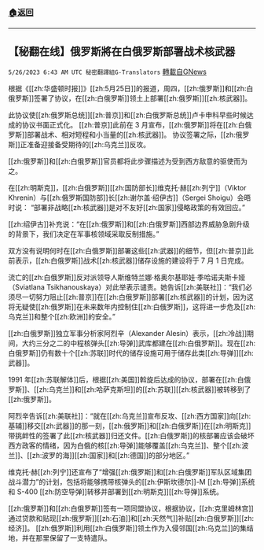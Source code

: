 ###  [:house:返回](README.md)
---


## 【秘翻在线】俄罗斯將在白俄罗斯部署战术核武器
`5/26/2023 6:43 AM UTC 秘密翻譯組G-Translators` [轉載自GNews](https://gnews.org/articles/1332569)

根据《[[zh:华盛顿时报]]》[[zh:5月25日]]的报道，周四，[[zh:俄罗斯]]和[[zh:白俄罗斯]]签署了协议，在[[zh:白俄罗斯]]领土上部署[[zh:俄罗斯]][[zh:核武器]]。

此协议使[[zh:俄罗斯总统]][[zh:普京]]和[[zh:白俄罗斯总统]]卢卡申科早些时候达成的协议书面正式化。 [[zh:普京]]此前在 3 月宣布，[[zh:俄罗斯]]将在[[zh:白俄罗斯]]部署战术、相对短程和小当量的[[zh:核武器]]。 协议签署之际，[[zh:俄罗斯]]正准备迎接备受期待的[[zh:乌克兰]]反攻。

[[zh:俄罗斯]]和[[zh:白俄罗斯]]官员都将此步骤描述为受到西方敌意的驱使而为之。

在[[zh:明斯克]]，[[zh:白俄罗斯]][[zh:国防部长]]维克托·赫[[zh:列宁]]（Viktor Khrenin）与[[zh:俄罗斯国防部]]长[[zh:谢尔盖·绍伊古]]（Sergei Shoigu）会晤时说： “部署非战略[[zh:核武器]]是对不友好[[zh:国家]]侵略政策的有效回应。”

[[zh:绍伊古]]补充说：“在[[zh:俄罗斯]]和[[zh:白俄罗斯]]西部边界威胁急剧升级的背景下，我们决定在军事核领域采取反制措施。”

双方没有说明何时在[[zh:白俄罗斯]]部署这些[[zh:武器]]的细节，但[[zh:普京]]此前表示，[[zh:白俄罗斯]]战术[[zh:核武器]]储存设施的建设将于 7 月 1 日完成。

流亡的[[zh:白俄罗斯]]反对派领导人斯维特兰娜·格奥尔基耶娃·季哈诺夫斯卡娅（Sviatlana Tsikhanouskaya）对此举表示谴责。她告诉[[zh:美联社]]：“我们必须尽一切努力阻止[[zh:普京]]在[[zh:白俄罗斯]]部署[[zh:核武器]]的计划，因为这将无疑使[[zh:俄罗斯]]在未来数年内控制住[[zh:白俄罗斯]]，这将进一步危及[[zh:乌克兰]]和整个[[zh:欧洲]]的安全。”

[[zh:白俄罗斯]]独立军事分析家阿烈辛（Alexander Alesin）表示，[[zh:冷战]]期间，大约三分之二的中程核弹头[[zh:导弹]]武库都建在[[zh:白俄罗斯]]。现在[[zh:白俄罗斯]]仍有数十个[[zh:苏联]]时代的储存设施可用于储存此类[[zh:导弹]][[zh:武器]]。

 1991 年[[zh:苏联解体]]后，根据[[zh:美国]]斡旋后达成的协议，部署在[[zh:白俄罗斯]]、[[zh:乌克兰]]和[[zh:哈萨克斯坦]]的[[zh:苏联]][[zh:核武器]]被转移到了[[zh:俄罗斯]]。

阿烈辛告诉[[zh:美联社]]：“就在[[zh:乌克兰]]宣布反攻、[[zh:西方国家]]向[[zh:基辅]]移交[[zh:武器]]的那一刻，[[zh:俄罗斯]]和[[zh:白俄罗斯]]在[[zh:明斯克]]带挑衅性的签署了此[[zh:核武器]]归还文件。[[zh:白俄罗斯]]的核部署应该会破坏西方政客的情绪，因为白俄的核[[zh:导弹]]能够覆盖[[zh:乌克兰]]、整个[[zh:波兰]]、[[zh:波罗的海]][[zh:国家]]和[[zh:德国]]的部分地区。”

维克托·赫[[zh:列宁]]还宣布了“增强[[zh:俄罗斯]]和[[zh:白俄罗斯]]军队区域集团战斗潜力”的计划，包括将能够携带核弹头的[[zh:伊斯坎德尔]]\-M [[zh:导弹]]系统和 S-400 [[zh:防空导弹]]转移并部署到[[zh:明斯克]][[zh:导弹]]系统。

[[zh:俄罗斯]]和[[zh:白俄罗斯]]签有一项同盟协议，根据协议，[[zh:克里姆林宫]]通过贷款和贴现[[zh:俄罗斯]][[zh:石油]]和[[zh:天然气]]补贴[[zh:白俄罗斯]][[zh:经济]]。 [[zh:俄罗斯]]利用[[zh:白俄罗斯]]领土作为入侵邻国[[zh:乌克兰]]的集结地，并在那里保留了一支特遣队。
